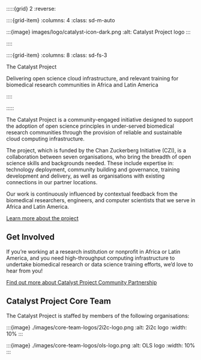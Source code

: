 :::::{grid} 2
:reverse:

::::{grid-item}
:columns: 4
:class: sd-m-auto

:::{image} images/logo/catalyst-icon-dark.png
:alt: Catalyst Project logo
:::

::::

::::{grid-item}
:columns: 8
:class: sd-fs-3

The Catalyst Project

Delivering open science cloud infrastructure, and relevant training for biomedical research communities in Africa and Latin America

::::

:::::

The Catalyst Project is a community-engaged initiative designed to support the adoption of open science principles in under-served biomedical research communities through the provision of reliable and sustainable cloud computing infrastructure. 

The project, which is funded by the Chan Zuckerberg Initiative (CZI), is a collaboration between  seven organisations, who bring the  breadth of open science skills and backgrounds needed. These include expertise in: technology deployment, community building and governance, training development and delivery, as well as organisations with  existing connections in our partner locations. 

Our work is continuously influenced by contextual feedback from the biomedical researchers, engineers, and computer scientists that we serve in Africa and Latin America. 

[Learn more about the project](./about/about.md)

## Get Involved

If you’re working at a research institution or nonprofit in Africa or Latin America, and you need high-throughput computing infrastructure to undertake biomedical research or data science training efforts, we’d love to hear from you!

[Find out more about Catalyst Project Community Partnership](./about/community-partnership.md)

## Catalyst Project Core Team

The Catalyst Project is staffed by members of the following organisations: 

:::{image} ./images/core-team-logos/2i2c-logo.png
:alt: 2i2c logo
:width: 10%
:::

:::{image} ./images/core-team-logos/ols-logo.png
:alt: OLS logo
:width: 10%
:::